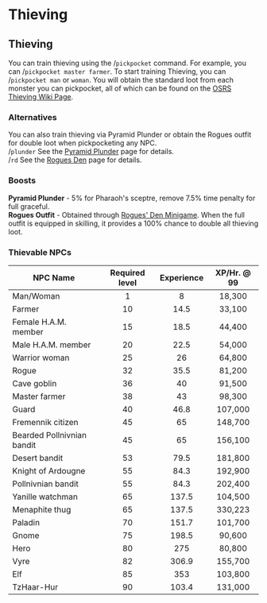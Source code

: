 # Thieving

## Thieving

You can train thieving using the  /`pickpocket` command. For example, you can  /`pickpocket master farmer`. To start training Thieving, you can  /`pickpocket man` or `woman`. You will obtain the standard loot from each monster you can pickpocket, all of which can be found on the [OSRS Thieving Wiki Page](https://oldschool.runescape.wiki/w/Thieving).

### Alternatives

You can also train thieving via Pyramid Plunder or obtain the Rogues outfit for double loot when pickpocketing any NPC.\
&#x20;/`plunder` See the [Pyramid Plunder](https://wiki.oldschool.gg/minigames/pyramid-plunder) page for details.\
&#x20;/`rd` See the [Rogues Den](https://wiki.oldschool.gg/minigames/rogues-den) page for details.

### Boosts

**Pyramid Plunder** - 5% for Pharaoh's sceptre, remove 7.5% time penalty for full graceful. \
**Rogues Outfit** - Obtained through [Rogues' Den Minigame](https://wiki.oldschool.gg/minigames/rogues-den). When the full outfit is equipped in skilling, it provides a 100% chance to double all thieving loot.

### Thievable NPCs

| **NPC Name**               | **Required level** | **Experience** | **XP/Hr. @ 99** |
| -------------------------- | :----------------: | :------------: | :-------------: |
| Man/Woman                  |          1         |        8       |      18,300     |
| Farmer                     |         10         |      14.5      |      33,100     |
| Female H.A.M. member       |         15         |      18.5      |      44,400     |
| Male H.A.M. member         |         20         |      22.5      |      54,000     |
| Warrior woman              |         25         |       26       |      64,800     |
| Rogue                      |         32         |      35.5      |      81,200     |
| Cave goblin                |         36         |       40       |      91,500     |
| Master farmer              |         38         |       43       |      98,300     |
| Guard                      |         40         |      46.8      |     107,000     |
| Fremennik citizen          |         45         |       65       |     148,700     |
| Bearded Pollnivnian bandit |         45         |       65       |     156,100     |
| Desert bandit              |         53         |      79.5      |     181,800     |
| Knight of Ardougne         |         55         |      84.3      |     192,900     |
| Pollnivnian bandit         |         55         |      84.3      |     202,400     |
| Yanille watchman           |         65         |      137.5     |     104,500     |
| Menaphite thug             |         65         |      137.5     |     330,223     |
| Paladin                    |         70         |      151.7     |     101,700     |
| Gnome                      |         75         |      198.5     |      90,600     |
| Hero                       |         80         |       275      |      80,800     |
| Vyre                       |         82         |      306.9     |     155,700     |
| Elf                        |         85         |       353      |     103,800     |
| TzHaar-Hur                 |         90         |      103.4     |     131,000     |

##
